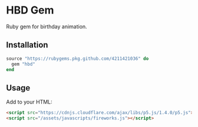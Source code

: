 # HBD Gem

Ruby gem for birthday animation.

## Installation

```ruby
source "https://rubygems.pkg.github.com/4211421036" do
  gem "hbd"
end
```

## Usage

Add to your HTML:

```html
<script src="https://cdnjs.cloudflare.com/ajax/libs/p5.js/1.4.0/p5.js"></script>
<script src="/assets/javascripts/fireworks.js"></script>
```
